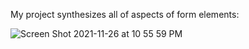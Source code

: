 My project synthesizes all of aspects of form elements:


![Screen Shot 2021-11-26 at 10 55 59 PM](https://user-images.githubusercontent.com/27200158/143667380-beb6d2da-9250-49a4-b1f7-df23beee0924.png)
